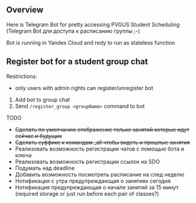 ## Overview

Here is Telegram Bot for pretty accessing PVGUS Student Scheduling (Telegram Bot для доступа к расписанию группы ;-)

Bot is running in Yandex Cloud and redy to run as stateless function 


## Register bot for a student group chat

Restrictions:
- only users with admin rights can register/unregister bot

1. Add bot to group chat
2. Send `/register_group <groupName>` command to bot

TODO

* ~~Сделать по умолчанию отображение только занятий которые идут сейчас и будущих~~
* ~~Сделать суффикс к командам _all чтобы видеть и прошлые занятия~~
* Реализовать возможность регистрации чатов с помощью бота и ключа
* Реализовать возможность регистрации ссылок на SDO
* Подумать над deadline
* Добавить возможность посмотреть расписание на след неделю
* Нотификация с утра предупреждающая о занятиях сегодня
* Нотификация предупреждающая о начале занятий за 15 минут (required storage or just run before each pair of classes?)
